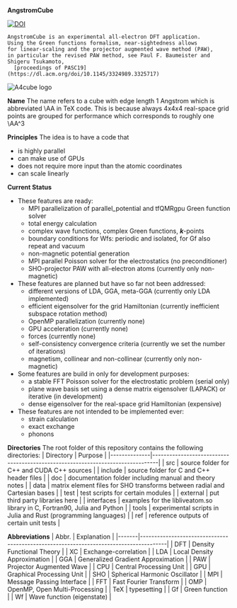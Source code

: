 **AngstromCube**

[![DOI](https://img.shields.io/badge/GitHub-MIT-informational)](https://github.com/real-space/AngstromCube)

    AngstromCube is an experimental all-electron DFT application.
    Using the Green functions formalism, near-sightedness allows
    for linear-scaling and the projector augmented wave method (PAW), 
    in particular the revised PAW method, see Paul F. Baumeister and Shigeru Tsukamoto,
      [proceedings of PASC19](https://dl.acm.org/doi/10.1145/3324989.3325717)

![A4cube logo](doc/fig/a43_logo_bold.png)

**Name**
The name refers to a cube with edge length 1 Angstrom
which is abbreviated \AA in TeX code.
This is because always 4x4x4 real-space grid points are grouped
for performance which corresponds to roughly one \AA^3

**Principles**
The idea is to have a code that 
- is highly parallel
- can make use of GPUs
- does not require more input than the atomic coordinates
- can scale linearly

**Current Status**
- These features are ready:
    - MPI parallelization of parallel_potential and tfQMRgpu Green function solver
    - total energy calculation
    - complex wave functions, complex Green functions, ***k***-points
    - boundary conditions for Wfs: periodic and isolated, for Gf also repeat and vacuum
    - non-magnetic potential generation
    - MPI parallel Poisson solver for the electrostatics (no preconditioner)
    - SHO-projector PAW with all-electron atoms (currently only non-magnetic)
- These features are planned but have so far not been addressed:
    - different versions of LDA, GGA, meta-GGA (currently only LDA implemented)
    - efficient eigensolver for the grid Hamiltonian (currently inefficient subspace rotation method)
    - OpenMP parallelization (currently none)
    - GPU acceleration (currently none)
    - forces (currently none)
    - self-consistency convergence criteria (currently we set the number of iterations)
    - magnetism, collinear and non-collinear (currently only non-magnetic)
- Some features are build in only for development purposes:
    - a stable FFT Poisson solver for the electrostatic problem (serial only)
    - plane wave basis set using a dense matrix eigensolver (LAPACK) or iterative (in development)
    - dense eigensolver for the real-space grid Hamiltonian (expensive)
- These features are not intended to be implemented ever:
    - strain calculation
    - exact exchange
    - phonons

**Directories**
The root folder of this repository contains the following directories:
| Directory    | Purpose                                                                        |
|--------------|--------------------------------------------------------------------------------|
| src          | source folder for C++ and CUDA C++ sources                                     |
| include      | source folder for C and C++ header files                                       |
| doc          | documentation folder including manual and theory notes                         |
| data         | matrix element files for SHO transforms between radial and Cartesian bases     |
| test         | test scripts for certain modules                                               |
| external     | put third party libraries here                                                 |
| interfaces   | examples for the libliveatom.so library in C, Fortran90, Julia and Python      |
| tools        | experimental scripts in Julia and Rust (programming languages)                 |
| ref          | reference outputs of certain unit tests                                        |

**Abbreviations**
| Abbr. | Explanation                                                                           |
|-------|---------------------------------------------------------------------------------------|
| DFT   | Density Functional Theory                                                             |
| XC    | Exchange-correlation                                                                  |
| LDA   | Local Density Approximation                                                           |
| GGA   | Generalized Gradient Approximation                                                    |
| PAW   | Projector Augmented Wave                                                              |
| CPU   | Central Processing Unit                                                               |
| GPU   | Graphical Processing Unit                                                             |
| SHO   | Spherical Harmonic Oscillator                                                         |
| MPI   | Message Passing Interface                                                             |
| FFT   | Fast Fourier Transform                                                                |
| OMP   | OpenMP, Open Multi-Processing                                                         |
| TeX   | typesetting                                                                           |
| Gf    | Green function                                                                        |
| Wf    | Wave function (eigenstate)                                                            |
